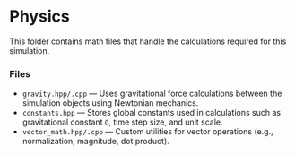 # Physics

This folder contains math files that handle the calculations required for this simulation.

### Files

- `gravity.hpp/.cpp` — Uses gravitational force calculations between the simulation objects using Newtonian mechanics.
- `constants.hpp` — Stores global constants used in calculations such as gravitational constant `G`, time step size, and unit scale.
- `vector_math.hpp/.cpp` — Custom utilities for vector operations (e.g., normalization, magnitude, dot product).
